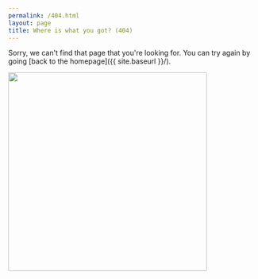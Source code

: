 ```yaml
---
permalink: /404.html
layout: page
title: Where is what you got? (404)
---
```


Sorry, we can't find that page that you're looking for. You can try again by going [back to the homepage]({{ site.baseurl }}/).

[<img src="{{ site.baseurl }}/images/rick_and_morty_under_construction.jpg" style="width: 400px;"/>](https://www.youtube.com/watch?v=m1fZ7Ap6ebs)
